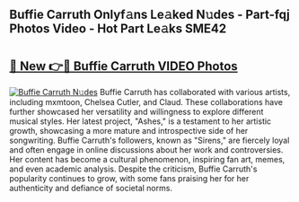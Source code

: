 ## Buffie Carruth Onlyf𝚊ns Le𝚊ked N𝚞des - Part-fqj Photos Video - Hot Part Le𝚊ks SME42

# <h2><a href="http://ac33994.deff.icu/?id=Buffie+Carruth">🔗 New 👉🔴 Buffie Carruth VIDEO Photos</a></h2>

[![Buffie Carruth N𝚞des](https://i.imgur.com/rIISA9y.gif)](http://ac33994.deff.icu/?id=Buffie+Carruth)
Buffie Carruth has collaborated with various artists, including mxmtoon, Chelsea Cutler, and Claud. These collaborations have further showcased her versatility and willingness to explore different musical styles. Her latest project, "Ashes," is a testament to her artistic growth, showcasing a more mature and introspective side of her songwriting. Buffie Carruth's followers, known as "Sirens," are fiercely loyal and often engage in online discussions about her work and controversies. Her content has become a cultural phenomenon, inspiring fan art, memes, and even academic analysis. Despite the criticism, Buffie Carruth's popularity continues to grow, with some fans praising her for her authenticity and defiance of societal norms.
